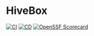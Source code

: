 # HiveBox
[![CI](https://github.com/Mennatallah9/HiveBox/actions/workflows/ci.yml/badge.svg)](https://github.com/Mennatallah9/HiveBox/actions/workflows/ci.yml)
[![CD](https://github.com/Mennatallah9/HiveBox/actions/workflows/cd.yml/badge.svg)](https://github.com/Mennatallah9/HiveBox/actions/workflows/cd.yml)
[![OpenSSF Scorecard](https://api.securityscorecards.dev/projects/github.com/Mennatallah9/HiveBox/badge)](https://securityscorecards.dev/viewer/?uri=github.com/Mennatallah9/HiveBox)
